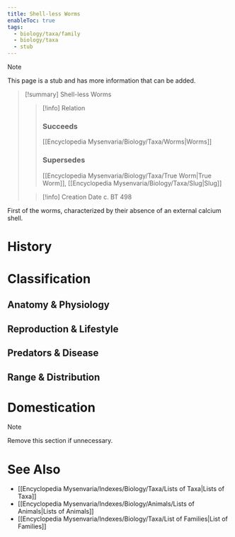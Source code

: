 ```yaml
---
title: Shell-less Worms
enableToc: true
tags:
  - biology/taxa/family
  - biology/taxa
  - stub
---
```


> [!note]
> This page is a stub and has more information that can be added.

> [!summary] Shell-less Worms
> > [!info] Relation
> > ### Succeeds
> > [[Encyclopedia Mysenvaria/Biology/Taxa/Worms|Worms]]
> > ### Supersedes
> > [[Encyclopedia Mysenvaria/Biology/Taxa/True Worm|True Worm]], [[Encyclopedia Mysenvaria/Biology/Taxa/Slug|Slug]]
>
> > [!info] Creation Date
> > c. BT 498

First of the worms, characterized by their absence of an external calcium shell.
# History

# Classification
## Anatomy & Physiology

## Reproduction & Lifestyle

## Predators & Disease

## Range & Distribution

# Domestication

> [!note]
> Remove this section if unnecessary.
# See Also
- [[Encyclopedia Mysenvaria/Indexes/Biology/Taxa/Lists of Taxa|Lists of Taxa]]
- [[Encyclopedia Mysenvaria/Indexes/Biology/Animals/Lists of Animals|Lists of Animals]]
- [[Encyclopedia Mysenvaria/Indexes/Biology/Taxa/List of Families|List of Families]]